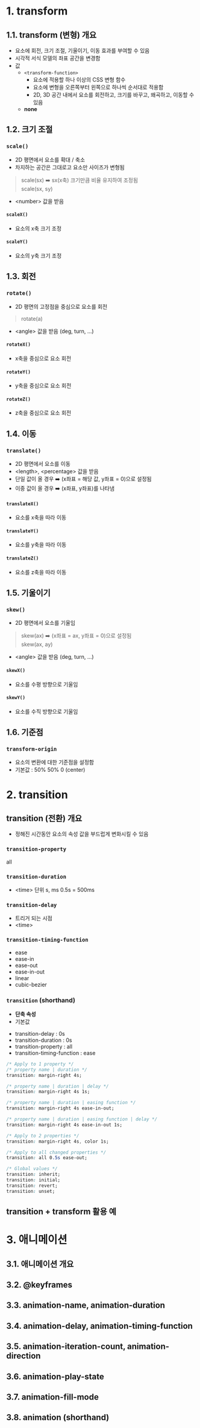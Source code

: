 # 1. transform
## 1.1. transform (변형) 개요
 * 요소에 회전, 크기 조절, 기울이기, 이동 효과를 부여할 수 있음
 * 시각적 서식 모델의 좌표 공간을 변경함
 * 값
   - `<transform-function>`
     + 요소에 적용할 하나 이상의 CSS 변형 함수
     + 요소에 변형을 오른쪽부터 왼쪽으로 하나씩 순서대로 적용함
     + 2D, 3D 공간 내에서 요소를 회전하고, 크기를 바꾸고, 왜곡하고, 이동할 수 있음
   - **none**

## 1.2. 크기 조절
### `scale()`
 - 2D 평면에서 요소를 확대 / 축소
 - 차지하는 공간은 그대로고 요소만 사이즈가 변형됨
 > scale(sx) ➡️ sx(x축) 크기만큼 비율 유지하여 조정됨<br>
 > scale(sx, sy)
 - \<number> 값을 받음
#### `scaleX()`
 - 요소의 x축 크기 조정
#### `scaleY()`
 - 요소의 y축 크기 조정

## 1.3. 회전
### `rotate()`
 - 2D 평면의 고정점을 중심으로 요소를 회전
 > rotate(a)
 - \<angle> 값을 받음 (deg, turn, ...)
#### `rotateX()`
 - x축을 중심으로 요소 회전
#### `rotateY()`
 - y축을 중심으로 요소 회전
#### `rotateZ()`
 - z축을 중심으로 요소 회전

## 1.4. 이동
### `translate()`
 - 2D 평면에서 요소를 이동
 - \<length>, \<percentage> 값을 받음
 - 단일 값이 올 경우 ➡️ (x좌표 = 해당 값, y좌표 = 0)으로 설정됨
 - 이중 값이 올 경우 ➡️ (x좌표, y좌표)를 나타냄
#### `translateX()`
 - 요소를 x축을 따라 이동
#### `translateY()`
 - 요소를 y축을 따라 이동
#### `translateZ()`
 - 요소를 z축을 따라 이동

## 1.5. 기울이기
### `skew()`
 - 2D 평면에서 요소를 기울임
 > skew(ax) ➡️ (x좌표 = ax, y좌표 = 0)으로 설정됨<br>
 > skew(ax, ay)
 - \<angle> 값을 받음 (deg, turn, ...)
#### `skewX()`
 - 요소를 수평 방향으로 기울임
#### `skewY()`
 - 요소를 수직 방향으로 기울임

## 1.6. 기준점
### `transform-origin`
 - 요소의 변환에 대한 기준점을 설정함
 - 기본값 : 50% 50% 0 (center)

# 2. transition
## transition (전환) 개요
 - 정해진 시간동안 요소의 속성 값을 부드럽게 변화시킬 수 있음

### `transition-property`
all

### `transition-duration`
 - \<time> 단위 s, ms 0.5s = 500ms


### `transition-delay`
 - 트리거 되는 시점
 - \<time>

### `transition-timing-function`
 - ease
 - ease-in
 - ease-out
 - ease-in-out
 - linear
 - cubic-bezier

### `transition` (shorthand)
 * **단축 속성**
 * 기본값
  - transition-delay : 0s
  - transition-duration : 0s
  - transition-property : all
  - transition-timing-function : ease

```css
/* Apply to 1 property */
/* property name | duration */
transition: margin-right 4s;

/* property name | duration | delay */
transition: margin-right 4s 1s;

/* property name | duration | easing function */
transition: margin-right 4s ease-in-out;

/* property name | duration | easing function | delay */
transition: margin-right 4s ease-in-out 1s;

/* Apply to 2 properties */
transition: margin-right 4s, color 1s;

/* Apply to all changed properties */
transition: all 0.5s ease-out;

/* Global values */
transition: inherit;
transition: initial;
transition: revert;
transition: unset;
```

## transition + transform 활용 예


# 3. 애니메이션
## 3.1. 애니메이션 개요


## 3.2. @keyframes


## 3.3. animation-name, animation-duration


## 3.4. animation-delay, animation-timing-function


## 3.5. animation-iteration-count, animation-direction


## 3.6. animation-play-state


## 3.7. animation-fill-mode


## 3.8. animation (shorthand)

